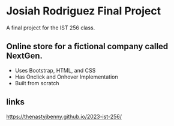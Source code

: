 # Josiah Rodriguez Final Project

A final project for the IST 256 class.

## Online store for a fictional company called NextGen.

* Uses Bootstrap, HTML, and CSS
* Has Onclick and Onhover Implementation
* Built from scratch

## links
https://thenastyjbenny.github.io/2023-ist-256/

